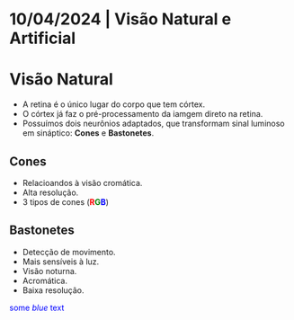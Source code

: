 # 10/04/2024 | Visão Natural e Artificial

# Visão Natural

- A retina é o único lugar do corpo que tem córtex. 
- O córtex já faz o pré-processamento da iamgem direto na retina.
- Possuímos dois neurônios adaptados, que transformam sinal luminoso em sináptico: **Cones** e **Bastonetes**.

## Cones
- Relacioandos à visão cromática.
- Alta resolução.
- 3 tipos de cones (**<span style="color:red">R</span><span style="color:green">G</span><span style="color:blue">B</span>**)

## Bastonetes
- Detecção de movimento.
- Mais sensíveis à luz.
- Visão noturna.
- Acromática.
- Baixa resolução.

<span style="color:blue">some *blue* text</span>
